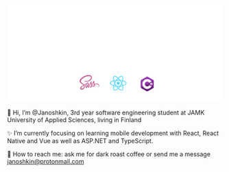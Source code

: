 <img src="banner.svg">



👋 
Hi, I’m @Janoshkin, 3rd year software engineering student at JAMK University of Applied Sciences, living in Finland
  
:sparkles:
I’m currently focusing on learning mobile development with React, React Native and Vue as well as ASP.NET and TypeScript.

:speech_balloon:
How to reach me: ask me for dark roast coffee or send me a message janoshkin@protonmail.com

<!---
Janoshkin/Janoshkin is a ✨ special ✨ repository because its `README.md` (this file) appears on your GitHub profile.
You can click the Preview link to take a look at your changes.
--->
